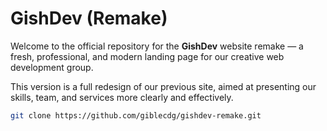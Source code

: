 # GishDev (Remake)

Welcome to the official repository for the **GishDev** website remake — a fresh, professional, and modern landing page for our creative web development group.

This version is a full redesign of our previous site, aimed at presenting our skills, team, and services more clearly and effectively.

```bash
git clone https://github.com/giblecdg/gishdev-remake.git
```
